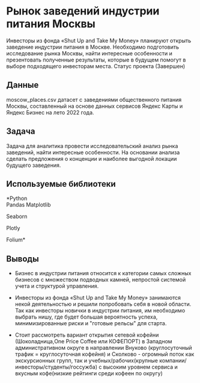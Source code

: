 # Рынок заведений индустрии питания Москвы
Инвесторы из фонда «Shut Up and Take My Money» планируют открыть заведение индустрии питания в Москве. Необходимо подготовить исследование рынка Москвы, найти интересные особенности и презентовать полученные результаты, которые в будущем помогут в выборе подходящего инвесторам места. Статус проекта (Завершен)
## Данные
moscow_places.csv датасет с заведениями общественного питания Москвы, составленный на основе данных сервисов Яндекс Карты и Яндекс Бизнес на лето 2022 года. 
## Задача
Задача для аналитика провести исследовательский анализ рынка заведений, найти интересные особенности. На основании анализа сделать предложения о конценции и наиболее выгодной локации будущего заведения. 

## Используемые библиотеки
*Python  
 Pandas 
 Matplotlib  

Seaborn 

Plotly 

Folium*
## Выводы
- Бизнес в индустрии питания относится к категории самых сложных бизнесов с множеством подводных камней, непростой системой учета и структурой управления.

- Инвесторы из фонда «Shut Up and Take My Money» занимаются некой деятельностью и решили попробовать себя в новой области. Так как инвесторы новички в индустрии питания, им необходимо выбрать нишу, где будет большая вероятность успеха, минимизированные риски и "готовые рельсы" для старта.

- Стоит рассмотреть вариант открытия сетевой кофейни (Шоколадница,One Price Coffee или КОФЕПОРТ) в Западном административном округе в направлении Внуково (круглосуточный трафик = круглосуточная кофейня) и Сколково - огромный поток как экскурсионных групп, так и учебных/рабочих(крупные компании/инвесторы/студенты/госсужба) с высоким уровнем сервиса и вкусным кофе(низкие рейтинги среди кофеен по округу)
